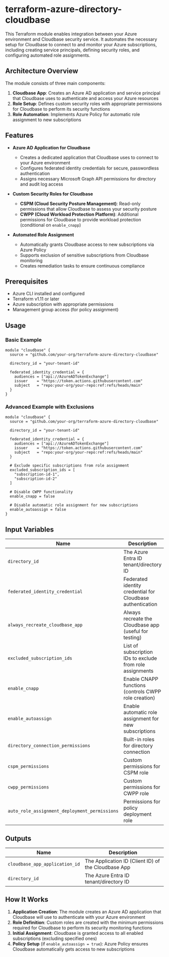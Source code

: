 # terraform-azure-directory-cloudbase

This Terraform module enables integration between your Azure environment and Cloudbase security service. It automates the necessary setup for Cloudbase to connect to and monitor your Azure subscriptions, including creating service principals, defining security roles, and configuring automated role assignments.

## Architecture Overview

The module consists of three main components:

1. **Cloudbase App**: Creates an Azure AD application and service principal that Cloudbase uses to authenticate and access your Azure resources
2. **Role Setup**: Defines custom security roles with appropriate permissions for Cloudbase to perform its security functions
3. **Role Automation**: Implements Azure Policy for automatic role assignment to new subscriptions

## Features

- **Azure AD Application for Cloudbase**

  - Creates a dedicated application that Cloudbase uses to connect to your Azure environment
  - Configures federated identity credentials for secure, passwordless authentication
  - Assigns necessary Microsoft Graph API permissions for directory and audit log access

- **Custom Security Roles for Cloudbase**

  - **CSPM (Cloud Security Posture Management)**: Read-only permissions that allow Cloudbase to assess your security posture
  - **CWPP (Cloud Workload Protection Platform)**: Additional permissions for Cloudbase to provide workload protection (conditional on `enable_cnapp`)

- **Automated Role Assignment**
  - Automatically grants Cloudbase access to new subscriptions via Azure Policy
  - Supports exclusion of sensitive subscriptions from Cloudbase monitoring
  - Creates remediation tasks to ensure continuous compliance

## Prerequisites

- Azure CLI installed and configured
- Terraform v1.11 or later
- Azure subscription with appropriate permissions
- Management group access (for policy assignment)

## Usage

### Basic Example

```hcl
module "cloudbase" {
  source = "github.com/your-org/terraform-azure-directory-cloudbase"

  directory_id = "your-tenant-id"

  federated_identity_credential = {
    audiences = ["api://AzureADTokenExchange"]
    issuer    = "https://token.actions.githubusercontent.com"
    subject   = "repo:your-org/your-repo:ref:refs/heads/main"
  }
}
```

### Advanced Example with Exclusions

```hcl
module "cloudbase" {
  source = "github.com/your-org/terraform-azure-directory-cloudbase"

  directory_id = "your-tenant-id"

  federated_identity_credential = {
    audiences = ["api://AzureADTokenExchange"]
    issuer    = "https://token.actions.githubusercontent.com"
    subject   = "repo:your-org/your-repo:ref:refs/heads/main"
  }

  # Exclude specific subscriptions from role assignment
  excluded_subscription_ids = [
    "subscription-id-1",
    "subscription-id-2"
  ]

  # Disable CWPP functionality
  enable_cnapp = false

  # Disable automatic role assignment for new subscriptions
  enable_autoassign = false
}
```

## Input Variables

| Name                                          | Description                                                | Type                                                                      | Default      | Required |
| --------------------------------------------- | ---------------------------------------------------------- | ------------------------------------------------------------------------- | ------------ | -------- |
| `directory_id`                                | The Azure Entra ID tenant/directory ID                     | `string`                                                                  | -            | yes      |
| `federated_identity_credential`               | Federated identity credential for Cloudbase authentication | `object({ audiences = list(string), issuer = string, subject = string })` | -            | yes      |
| `always_recreate_cloudbase_app`               | Always recreate the Cloudbase app (useful for testing)     | `bool`                                                                    | `false`      | no       |
| `excluded_subscription_ids`                   | List of subscription IDs to exclude from role assignments  | `list(string)`                                                            | `[]`         | no       |
| `enable_cnapp`                                | Enable CNAPP functions (controls CWPP role creation)       | `bool`                                                                    | `true`       | no       |
| `enable_autoassign`                           | Enable automatic role assignment for new subscriptions     | `bool`                                                                    | `true`       | no       |
| `directory_connection_permissions`            | Built-in roles for directory connection                    | `map(list(string))`                                                       | See defaults | no       |
| `cspm_permissions`                            | Custom permissions for CSPM role                           | `map(list(string))`                                                       | See defaults | no       |
| `cwpp_permissions`                            | Custom permissions for CWPP role                           | `map(list(string))`                                                       | See defaults | no       |
| `auto_role_assignment_deployment_permissions` | Permissions for policy deployment role                     | `map(list(string))`                                                       | See defaults | no       |

## Outputs

| Name                           | Description                                         |
| ------------------------------ | --------------------------------------------------- |
| `cloudbase_app_application_id` | The Application ID (Client ID) of the Cloudbase App |
| `directory_id`                 | The Azure Entra ID tenant/directory ID              |

## How It Works

1. **Application Creation**: The module creates an Azure AD application that Cloudbase will use to authenticate with your Azure environment
2. **Role Definition**: Custom roles are created with the minimum permissions required for Cloudbase to perform its security monitoring functions
3. **Initial Assignment**: Cloudbase is granted access to all enabled subscriptions (excluding specified ones)
4. **Policy Setup** (if `enable_autoassign = true`): Azure Policy ensures Cloudbase automatically gets access to new subscriptions
